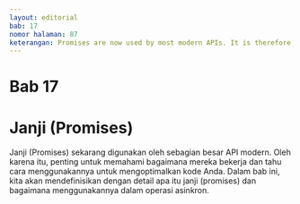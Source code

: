 ```yaml
---
layout: editorial
bab: 17
nomor halaman: 87
keterangan: Promises are now used by most modern APIs. It is therefore important to understand how they work and to know how to use them to optimize your code.
---
```


# Bab 17

# Janji (Promises)

Janji (Promises) sekarang digunakan oleh sebagian besar API modern. Oleh karena itu, penting untuk memahami bagaimana mereka bekerja dan tahu cara menggunakannya untuk mengoptimalkan kode Anda. Dalam bab ini, kita akan mendefinisikan dengan detail apa itu janji (promises) dan bagaimana menggunakannya dalam operasi asinkron.
